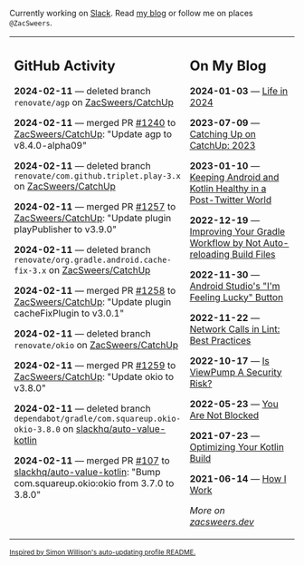 Currently working on [Slack](https://slack.com/). Read [my blog](https://zacsweers.dev/) or follow me on places `@ZacSweers`.

<table><tr><td valign="top" width="60%">

## GitHub Activity
<!-- githubActivity starts -->
**2024-02-11** — deleted branch `renovate/agp` on [ZacSweers/CatchUp](https://github.com/ZacSweers/CatchUp)

**2024-02-11** — merged PR [#1240](https://github.com/ZacSweers/CatchUp/pull/1240) to [ZacSweers/CatchUp](https://github.com/ZacSweers/CatchUp): "Update agp to v8.4.0-alpha09"

**2024-02-11** — deleted branch `renovate/com.github.triplet.play-3.x` on [ZacSweers/CatchUp](https://github.com/ZacSweers/CatchUp)

**2024-02-11** — merged PR [#1257](https://github.com/ZacSweers/CatchUp/pull/1257) to [ZacSweers/CatchUp](https://github.com/ZacSweers/CatchUp): "Update plugin playPublisher to v3.9.0"

**2024-02-11** — deleted branch `renovate/org.gradle.android.cache-fix-3.x` on [ZacSweers/CatchUp](https://github.com/ZacSweers/CatchUp)

**2024-02-11** — merged PR [#1258](https://github.com/ZacSweers/CatchUp/pull/1258) to [ZacSweers/CatchUp](https://github.com/ZacSweers/CatchUp): "Update plugin cacheFixPlugin to v3.0.1"

**2024-02-11** — deleted branch `renovate/okio` on [ZacSweers/CatchUp](https://github.com/ZacSweers/CatchUp)

**2024-02-11** — merged PR [#1259](https://github.com/ZacSweers/CatchUp/pull/1259) to [ZacSweers/CatchUp](https://github.com/ZacSweers/CatchUp): "Update okio to v3.8.0"

**2024-02-11** — deleted branch `dependabot/gradle/com.squareup.okio-okio-3.8.0` on [slackhq/auto-value-kotlin](https://github.com/slackhq/auto-value-kotlin)

**2024-02-11** — merged PR [#107](https://github.com/slackhq/auto-value-kotlin/pull/107) to [slackhq/auto-value-kotlin](https://github.com/slackhq/auto-value-kotlin): "Bump com.squareup.okio:okio from 3.7.0 to 3.8.0"
<!-- githubActivity ends -->
</td><td valign="top" width="40%">

## On My Blog
<!-- blog starts -->
**2024-01-03** — [Life in 2024](https://www.zacsweers.dev/life-in-2024/)

**2023-07-09** — [Catching Up on CatchUp: 2023](https://www.zacsweers.dev/catching-up-on-catchup-2023/)

**2023-01-10** — [Keeping Android and Kotlin Healthy in a Post-Twitter World](https://www.zacsweers.dev/keeping-android-healthy/)

**2022-12-19** — [Improving Your Gradle Workflow by Not Auto-reloading Build Files](https://www.zacsweers.dev/improving-your-workflow-by-not-auto-reloading-build-files/)

**2022-11-30** — [Android Studio's "I'm Feeling Lucky" Button](https://www.zacsweers.dev/android-studios-im-feeling-lucky-button/)

**2022-11-22** — [Network Calls in Lint: Best Practices](https://www.zacsweers.dev/network-calls-in-lint-best-practices/)

**2022-10-17** — [Is ViewPump A Security Risk?](https://www.zacsweers.dev/is-viewpump-a-security-risk/)

**2022-05-23** — [You Are Not Blocked](https://www.zacsweers.dev/you-are-not-blocked/)

**2021-07-23** — [Optimizing Your Kotlin Build](https://www.zacsweers.dev/optimizing-your-kotlin-build/)

**2021-06-14** — [How I Work](https://www.zacsweers.dev/how-i-work/)
<!-- blog ends -->
_More on [zacsweers.dev](https://zacsweers.dev/)_
</td></tr></table>

<sub><a href="https://simonwillison.net/2020/Jul/10/self-updating-profile-readme/">Inspired by Simon Willison's auto-updating profile README.</a></sub>